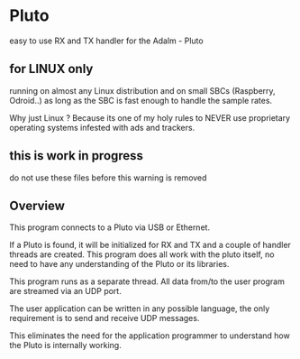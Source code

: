 # Pluto
easy to use RX and TX handler for the Adalm - Pluto

## for LINUX only

running on almost any Linux distribution and
on small SBCs (Raspberry, Odroid..) as long as the SBC is fast enough to handle the sample rates.

Why just Linux ? 
Because its one of my holy rules to NEVER use proprietary operating systems infested with ads and trackers.

## this is work in progress
do not use these files before this warning is removed

## Overview

This program connects to a Pluto via USB or Ethernet.

If a Pluto is found, it will be initialized for RX and TX and a couple of handler threads are created.
This program does all work with the pluto itself, no need to have any understanding of the Pluto or its libraries.

This program runs as a separate thread. All data from/to the user program are streamed via an UDP port.

The user application can be written in any possible language, the only requirement is to send and receive UDP messages.

This eliminates the need for the application programmer to understand how the Pluto is internally working.
